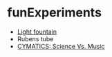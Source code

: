 # funExperiments

- [Light fountain](https://en.wikipedia.org/wiki/Optical_fiber#/media/File:DanielColladon%27s_Lightfountain_or_Lightpipe,LaNature(magazine),1884.JPG)
- Rubens tube
- [CYMATICS: Science Vs. Music](https://www.youtube.com/watch?v=Q3oItpVa9fs)
